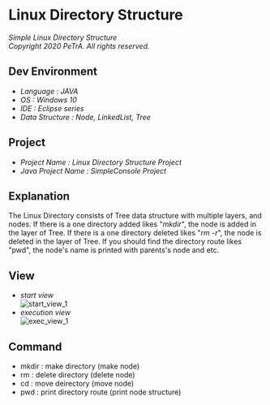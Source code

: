 Linux Directory Structure
===================================================================================================================
_Simple Linux Directory Structure_   
_Copyright 2020 PeTrA. All rights reserved._
## Dev Environment
* _Language : JAVA_    
* _OS : Windows 10_   
* _IDE : Eclipse series_   
* _Data Structure : Node, LinkedList, Tree_  
## Project
 * _Project Name : Linux Directory Structure Project_   
 * _Java Project Name : SimpleConsole Project_   
## Explanation
The Linux Directory consists of Tree data structure with multiple layers, and nodes. If there is a one directory added likes "_mkdir_", the node is added in the layer of Tree. If there is a one directory deleted likes "_rm -r_", the node is deleted in the layer of Tree. If you should find the directory route likes "pwd", the node's name is printed with parents's node and etc.   
## View
 * _start view_   
 ![start_view_1](https://user-images.githubusercontent.com/33143731/95863958-bf936080-0d9f-11eb-8d61-10bb6b450f5c.png)   
 * _execution view_   
 ![exec_view_1](https://user-images.githubusercontent.com/33143731/96121648-53456800-0f2b-11eb-9e32-2e4df5b8cefa.png)   
 ## Command
 * mkdir : make directory (make node)   
 * rm : delete directory (delete node)   
 * cd : move deirectory (move node)   
 * pwd : print directory route (print node structure)   
 
